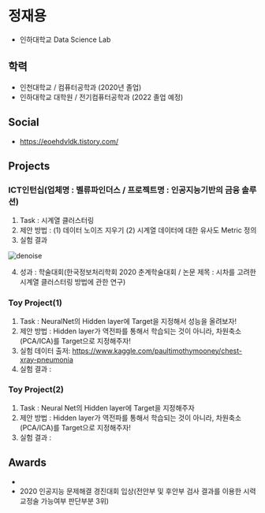 # 정재용

  + 인하대학교 Data Science Lab  

## 학력
   + 인천대학교 / 컴퓨터공학과 (2020년 졸업)
   + 인하대학교 대학원 / 전기컴퓨터공학과 (2022 졸업 예정)
 
## Social
  + https://eoehdvldk.tistory.com/

## Projects
### ICT인턴십(업체명 : 벨류파인더스 / 프로젝트명 : 인공지능기반의 금융 솔루션)
1. Task : 시계열 클러스터링
2. 제안 방법 :
    (1) 데이터 노이즈 지우기
    (2) 시계열 데이터에 대한 유사도 Metric 정의
3. 실험 결과

![denoise](https://user-images.githubusercontent.com/42512062/130621562-80458c74-b214-4041-a317-486750e23c2f.PNG)

4. 성과 : 학술대회(한국정보처리학회 2020 춘계학술대회 /  논문 제목 : 시차를 고려한 시계열 클러스터링 방법에 관한 연구)

### Toy Project(1)
1. Task : NeuralNet의 Hidden layer에 Target을 지정해서 성능을 올려보자!
2. 제안 방법 : Hidden layer가 역전파를 통해서 학습되는 것이 아니라, 차원축소(PCA/ICA)를 Target으로 지정해주자!
3. 실험 데이터 출저: https://www.kaggle.com/paultimothymooney/chest-xray-pneumonia
4. 실험 결과 : 

### Toy Project(2)
1. Task : Neural Net의 Hidden layer에 Target을 지정해주자
2. 제안 방법 : Hidden layer가 역전파를 통해서 학습되는 것이 아니라, 차원축소(PCA/ICA)를 Target으로 지정해주자!
3. 실험 결과 : 


## Awards
  + 
  + 2020 인공지능 문제해결 경진대회 입상(전안부 및 후안부 검사 결과를 이용한 시력교정술 가능여부 판단부분 3위)
